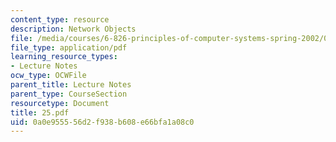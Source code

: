 ```yaml
---
content_type: resource
description: Network Objects
file: /media/courses/6-826-principles-of-computer-systems-spring-2002/0a0e955556d2f938b608e66bfa1a08c0_25.pdf
file_type: application/pdf
learning_resource_types:
- Lecture Notes
ocw_type: OCWFile
parent_title: Lecture Notes
parent_type: CourseSection
resourcetype: Document
title: 25.pdf
uid: 0a0e9555-56d2-f938-b608-e66bfa1a08c0
---
```


